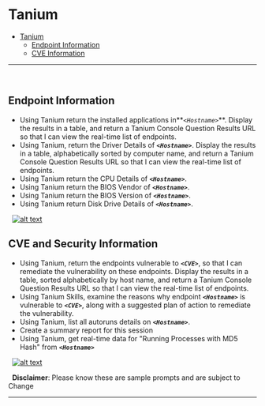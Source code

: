 
# Tanium

- [Tanium](Tanium)
  - [Endpoint Information](#Endpoint-Information)
  - [CVE Information](#CVE-Information)
    
***
&nbsp;
## Endpoint Information
<a name="Endpoint Information"></a>
- Using Tanium return the installed applications in**_`<Hostname>`_**. Display the results in a table, and return a Tanium Console Question Results URL so that I can view the real-time list of endpoints.
- Using Tanium, return the Driver Details of **_`<Hostname>`_**. Display the results in a table, alphabetically sorted by computer name, and return a Tanium Console Question Results URL so that I can view the real-time list of endpoints.
- Using Tanium return the CPU Details of **_`<Hostname>`_**.
- Using Tanium return the BIOS Vendor of **_`<Hostname>`_**.
- Using Tanium return the BIOS Version of **_`<Hostname>`_**.
- Using Tanium return Disk Drive Details of **_`<Hostname>`_**.


&nbsp;
[![alt text](../../Images/backtotop.svg)](#Tanium)

## CVE and Security Information
- Using Tanium, return the endpoints vulnerable to **_`<CVE>`_**, so that I can remediate the vulnerability on these endpoints. Display the results in a table, sorted alphabetically by host name, and return a Tanium Console Question Results URL so that I can view the real-time list of endpoints.
- Using Tanium Skills, examine the reasons why endpoint **_`<Hostname>`_** is vulnerable to **_`<CVE>`_**, along with a suggested plan of action to remediate the vulnerability.
- Using Tanium, list all autoruns details on **_`<Hostname>`_**. 
- Create a summary report for this session
- Using Tanium, get real-time data for "Running Processes with MD5 Hash" from **_`<Hostname>`_**


&nbsp;
[![alt text](../../Images/backtotop.svg)](#entra)


&nbsp;
**Disclaimer**: Please know these are sample prompts and are subject to Change

***
